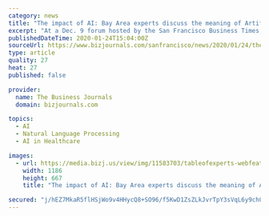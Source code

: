 ```yaml
---
category: news
title: "The impact of AI: Bay Area experts discuss the meaning of Artificial Intelligence and how it will affect the economy and society"
excerpt: "At a Dec. 9 forum hosted by the San Francisco Business Times, three panelists discussed how businesses can leverage AI to drive innovation, the impact AI will have on the economy and on society, and the meaning of artificial intelligence itself."
publishedDateTime: 2020-01-24T15:04:00Z
sourceUrl: https://www.bizjournals.com/sanfrancisco/news/2020/01/24/the-impact-of-ai-bay-area-experts-discuss-the.html
type: article
quality: 27
heat: 27
published: false

provider:
  name: The Business Journals
  domain: bizjournals.com

topics:
  - AI
  - Natural Language Processing
  - AI in Healthcare

images:
  - url: https://media.bizj.us/view/img/11583703/tableofexperts-webfeature-group*1200xx1186-667-7-0.jpg
    width: 1186
    height: 667
    title: "The impact of AI: Bay Area experts discuss the meaning of Artificial Intelligence and how it will affect the economy and society"

secured: "j/hEZ7MkaR5flHSjWo9v4HHycQ8+SO96/f5KwD1ZsZLkJvrTpY3sVqL6y9ch0tACfUClAtiAHHbWi+tK76300zsA0MYEKW+0fLRh6ku9PSy8HHZq9VvkG1mMcwhKl0xXUIy67EzyTuBEhj9tmZLd0pu+WYr1A9kA6VBU5bWQCcbmY3nd4pwjNqWcxS+nNirefklhpXJrj1UT9QvCWPkQDIrfW61fn6AyjhOPt6Sp20rMfVN2BwE7w/sF9epBaPCY2gFyKwJ7MHVh0IJcnmfJ98E7KNN6TEhVqIG9inn3rTvQvW7MQeEAFDykbXexHpRkQ+Nq26aZoXDvj3Ercy7WP7ncf+kLXC+Lbk1S1N3lH2iVWZhU5kCrRADC8fpn2wYm5aCaK6pXMAbiQPmk4BV0nlVhVCHRYeVXjkv/H76RdNuaC/rlNQF+PhISKsuPstZvGadJBx2vVUTasY/bxk++Hk3Yb5v4mw3s9qWWsmgeP6s=;RTn1P8TfBMbGrnG09ChuPQ=="
---
```


